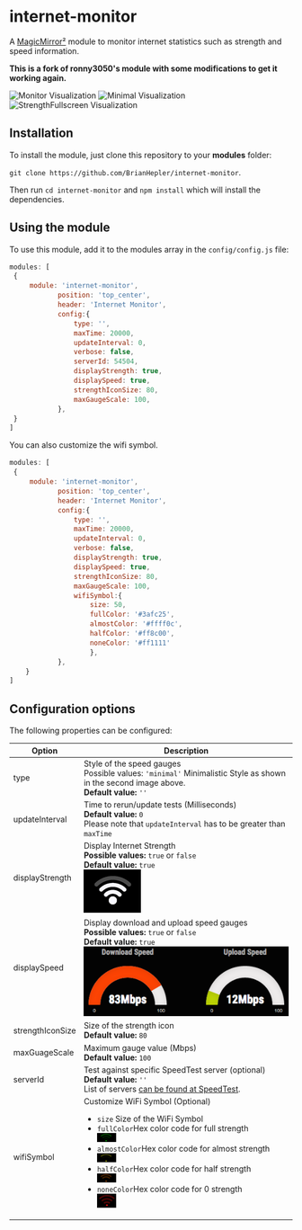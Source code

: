 # internet-monitor

A [MagicMirror²](https://github.com/MagicMirrorOrg/MagicMirror) module to monitor internet statistics such as strength and speed information.

**This is a fork of ronny3050's module with some modifications to get it working again.**

![Monitor Visualization](.previews/preview.gif)
![Minimal Visualization](.previews/preview_minimal.gif)
![StrengthFullscreen Visualization](.previews/preview_strength_fullscreen.png)

## Installation

To install the module, just clone this repository to your **modules** folder:

`git clone https://github.com/BrianHepler/internet-monitor`.

Then run `cd internet-monitor` and `npm install` which will install the dependencies.

## Using the module

To use this module, add it to the modules array in the `config/config.js` file:

````javascript
modules: [
 {
     module: 'internet-monitor',
            position: 'top_center',
            header: 'Internet Monitor',
            config:{
                type: '',
                maxTime: 20000,
                updateInterval: 0,
                verbose: false,
                serverId: 54504,
                displayStrength: true,
                displaySpeed: true,
                strengthIconSize: 80,
                maxGaugeScale: 100,
            },
 }
]
````

You can also customize the wifi symbol.

````javascript
modules: [
 {
     module: 'internet-monitor',
            position: 'top_center',
            header: 'Internet Monitor',
            config:{
                type: '',
                maxTime: 20000,
                updateInterval: 0,
                verbose: false,
                displayStrength: true,
                displaySpeed: true,
                strengthIconSize: 80,
                maxGaugeScale: 100,
                wifiSymbol:{
                    size: 50,
                    fullColor: '#3afc25',
                    almostColor: '#ffff0c',
                    halfColor: '#ff8c00',
                    noneColor: '#ff1111'
                    },
            },
    }
]
````

## Configuration options

The following properties can be configured:

| Option | Description |
|--------|--------------|
|type | Style of the speed gauges<br>Possible values:</b> <code>'minimal'</code> Minimalistic Style as shown in the second image above.<br><b>Default value:</b> <code>''</code> |
| updateInterval | Time to rerun/update tests (Milliseconds)<br><b>Default value:</b> <code>0</code><br>Please note that <code>updateInterval</code> has to be greater than <code>maxTime</code> |
| displayStrength | Display Internet Strength<br><b>Possible values:</b> <code>true</code> or <code>false</code><br><b>Default value:</b> <code>true</code><br><img src="https://github.com/BrianHepler/internet-monitor/blob/master/.previews/preview_strength.png" ></img> |
| displaySpeed | Display download and upload speed gauges<br><b>Possible values:</b> <code>true</code> or <code>false</code><br><b>Default value:</b> <code>true</code><br><img src="https://github.com/BrianHepler/internet-monitor/blob/master/.previews/preview_speed.png" ></img> |
| strengthIconSize | Size of the strength icon<br><b>Default value:</b> <code>80</code> |
| maxGuageScale | Maximum gauge value (Mbps)<br><b>Default value:</b> <code>100</code> |
| serverId | Test against specific SpeedTest server (optional)<br><b>Default value:</b> <code>''</code><br>List of servers <a href="https://www.speedtest.net/speedtest-servers-static.php" target="new">can be found at SpeedTest</a>. |
| wifiSymbol | Customize WiFi Symbol (Optional)<br><p><ul><li><code>size</code> Size of the WiFi Symbol</li><li><code>fullColor</code>Hex color code for full strength &nbsp;&nbsp;&nbsp;&nbsp;&nbsp;&nbsp;&nbsp;&nbsp;&nbsp;&nbsp;&nbsp;&nbsp;&nbsp;&nbsp;<img src="https://github.com/BrianHepler/internet-monitor/blob/master/.previews/full.gif" width=10%></img></li><li><code>almostColor</code>Hex color code for almost strength &nbsp;&nbsp;&nbsp;&nbsp;&nbsp;&nbsp;&nbsp;<img src="https://github.com/BrianHepler/internet-monitor/blob/master/.previews/almost.gif" width=10%></img></li><li><code>halfColor</code>Hex color code for half strength &nbsp;&nbsp;&nbsp;&nbsp;&nbsp;&nbsp;&nbsp;&nbsp;&nbsp;&nbsp;&nbsp;&nbsp;&nbsp;<img src="https://github.com/BrianHepler/internet-monitor/blob/master/.previews/half.gif" width=10%></img></li><li><code>noneColor</code>Hex color code for 0 strength &nbsp;&nbsp;&nbsp;&nbsp;&nbsp;&nbsp;&nbsp;&nbsp;&nbsp;&nbsp;&nbsp;&nbsp;&nbsp;&nbsp;&nbsp;&nbsp;<img src="https://github.com/BrianHepler/internet-monitor/blob/master/.previews/none.png" width=10%></img></li></ul></p> |
